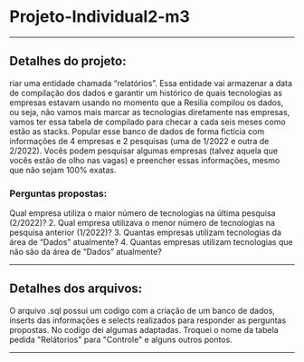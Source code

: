 # Projeto-Individual2-m3

******************************************************************************************************************************
## Detalhes do projeto:
riar uma entidade chamada “relatórios”. Essa 
entidade vai armazenar a data de compilação dos 
dados e garantir um histórico de quais tecnologias as 
empresas estavam usando no momento que a Resilia 
compilou os dados, ou seja, não vamos mais marcar 
as tecnologias diretamente nas empresas, vamos ter 
essa tabela de compilado para checar a cada seis 
meses como estão as stacks.
Popular esse banco de dados de forma fictícia com 
informações de 4 empresas e 2 pesquisas (uma de 
1/2022 e outra de 2/2022). Vocês podem pesquisar 
algumas empresas (talvez aquela que vocês estão de 
olho nas vagas) e preencher essas informações, 
mesmo que não sejam 100% exatas.

### Perguntas propostas:
Qual empresa utiliza o maior número de tecnologias na última pesquisa 
(2/2022)?
2. Qual empresa utilizava o menor número de tecnologias na pesquisa 
anterior (1/2022)?
3. Quantas empresas utilizam tecnologias da área de “Dados” 
atualmente? 
4. Quantas empresas utilizam tecnologias que não são da área de 
“Dados” atualmente?

*****************************************************************************************************************************

## Detalhes dos arquivos:
O arquivo .sql possui um codigo com a criação de um banco de dados, inserts das informações e selects realizados para responder as perguntas propostas.
No codigo dei algumas adaptadas. Troquei o nome da tabela pedida "Relátorios" para "Controle" e alguns outros pontos.

*****************************************************************************************************************************
